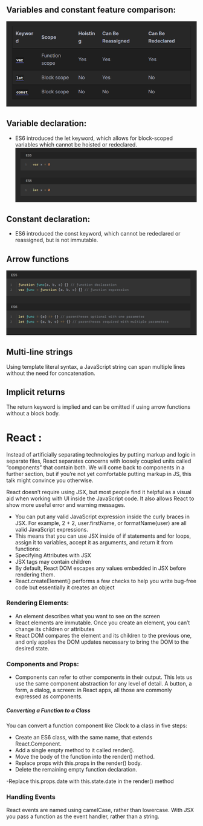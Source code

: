 ## Variables and constant feature comparison:
![](read.PNG)



## Variable declaration:
- ES6 introduced the let keyword, which allows for block-scoped variables which cannot be hoisted or redeclared.
![](read1.PNG)
## Constant declaration:
- ES6 introduced the const keyword, which cannot be redeclared or reassigned, but is not immutable.

## Arrow functions
![](read2.PNG)

## Multi-line strings
Using template literal syntax, a JavaScript string can span multiple lines without the need for concatenation.

## Implicit returns
The return keyword is implied and can be omitted if using arrow functions without a block body.
# React : 
Instead of artificially separating technologies by putting markup and logic in separate files, React separates concerns with loosely coupled units called “components” that contain both. We will come back to components in a further section, but if you’re not yet comfortable putting markup in JS, this talk might convince you otherwise.

React doesn’t require using JSX, but most people find it helpful as a visual aid when working with UI inside the JavaScript code. It also allows React to show more useful error and warning messages.
- You can put any valid JavaScript expression inside the curly braces in JSX. For example, 2 + 2, user.firstName, or formatName(user) are all valid JavaScript expressions.
- This means that you can use JSX inside of if statements and for loops, assign it to variables, accept it as arguments, and return it from functions:
- Specifying Attributes with JSX
- JSX tags may contain children
- By default, React DOM escapes any values embedded in JSX before rendering them.
- React.createElement() performs a few checks to help you write bug-free code but essentially it creates an object
### Rendering Elements:
- An element describes what you want to see on the screen
- React elements are immutable. Once you create an element, you can’t change its children or attributes
- React DOM compares the element and its children to the previous one, and only applies the DOM updates necessary to bring the DOM to the desired state.
### Components and Props:
- Components can refer to other components in their output. This lets us use the same component abstraction for any level of detail. A button, a form, a dialog, a screen: in React apps, all those are commonly expressed as components.

##### Converting a Function to a Class
You can convert a function component like Clock to a class in five steps:

- Create an ES6 class, with the same name, that extends React.Component.
- Add a single empty method to it called render().
- Move the body of the function into the render() method.
- Replace props with this.props in the render() body.
- Delete the remaining empty function declaration.

-Replace this.props.date with this.state.date in the render() method 

### Handling Events
React events are named using camelCase, rather than lowercase.
With JSX you pass a function as the event handler, rather than a string.